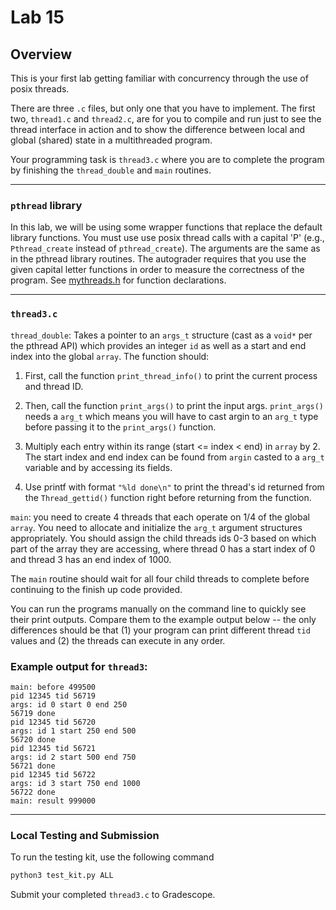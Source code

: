 # Lab 15

## Overview

This is your first lab getting familiar with concurrency through the use of
posix threads.  

There are three `.c` files, but only one that you have to implement. The first
two, `thread1.c` and `thread2.c`, are for you to compile and run just to see
the thread interface in action and to show the difference between local and
global (shared) state in a multithreaded program.

Your programming task is `thread3.c` where you are to complete the program by
finishing the `thread_double` and `main` routines.  

---

### `pthread` library

In this lab, we will be using some wrapper functions that replace the default
library functions.  You must use use posix thread calls with a capital 'P'
(e.g., `Pthread_create` instead of `pthread_create`).  The arguments are the
same as in the pthread library routines. The autograder requires that you use
the given capital letter functions in order to measure the correctness of the
program. See [mythreads.h](mythreads.h) for function declarations.

---

### `thread3.c`

`thread_double`: Takes a pointer to an `args_t` structure (cast as a `void*`
per the pthread API) which provides an integer `id` as well as a start and end
index into the global `array`. The function should:

1. First, call the function `print_thread_info()` to print the current process
   and thread ID.

2. Then, call the function `print_args()` to print the input args.
   `print_args()` needs a `arg_t` which means you will have to cast argin to an
   `arg_t` type before passing it to the `print_args()` function.

3. Multiply each entry within its range (start <= index < end) in `array` by 2.
   The start index and end index can be found from `argin` casted to a `arg_t`
   variable and by accessing its fields.

4. Use printf with format `"%ld done\n"` to print the thread's id returned from
   the `Thread_gettid()` function right before returning from the function.

`main`: you need to create 4 threads that each operate on 1/4 of the global
`array`.  You need to allocate and initialize the `arg_t` argument structures
appropriately.  You should assign the child threads ids 0-3 based on which part
of the array they are accessing, where thread 0 has a start index of 0 and
thread 3 has an end index of 1000.

The `main` routine should wait for all four child threads to complete before
continuing to the finish up code provided.

You can run the programs manually on the command line to quickly see their
print outputs. Compare them to the example output below -- the only differences
should be that (1) your program can print different thread `tid` values and (2)
the threads can execute in any order.

### Example output for `thread3`:

```
main: before 499500
pid 12345 tid 56719
args: id 0 start 0 end 250
56719 done
pid 12345 tid 56720
args: id 1 start 250 end 500
56720 done
pid 12345 tid 56721
args: id 2 start 500 end 750
56721 done 
pid 12345 tid 56722
args: id 3 start 750 end 1000
56722 done
main: result 999000
```

---

### Local Testing and Submission

To run the testing kit, use the following command
```bash
python3 test_kit.py ALL
```
Submit your completed `thread3.c` to Gradescope.
